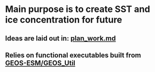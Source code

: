 # Main purpose is to create SST and ice concentration for future

## Ideas are laid out in: [plan_work.md](https://github.com/sanAkel/future_sst_fraci/blob/main/plan_work.md)

## Relies on functional executables built from [GEOS-ESM/GEOS_Util](https://github.com/GEOS-ESM/GEOS_Util/tree/main/pre/prepare_ocnExtData)
